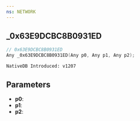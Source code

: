 ```yaml
---
ns: NETWORK
---
```

## _0x63E9DCBC8B0931ED

```c
// 0x63E9DCBC8B0931ED
Any _0x63E9DCBC8B0931ED(Any p0, Any p1, Any p2);
```

```
NativeDB Introduced: v1207
```

## Parameters
* **p0**:
* **p1**:
* **p2**:
